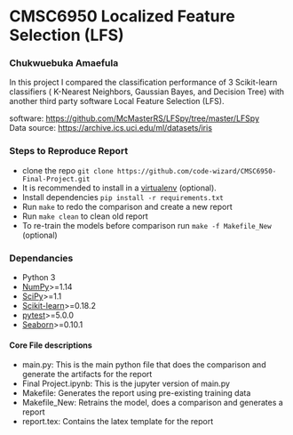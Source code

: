 # CMSC6950 Localized Feature Selection (LFS)
### Chukwuebuka Amaefula

In this project I compared the classification performance of 3 Scikit-learn 
classifiers ( K-Nearest Neighbors, Gaussian Bayes, 
and Decision Tree) with another third party software Local Feature Selection (LFS). 

software: https://github.com/McMasterRS/LFSpy/tree/master/LFSpy  
Data source: https://archive.ics.uci.edu/ml/datasets/iris  
 
### Steps to Reproduce Report
 * clone the repo `git clone https://github.com/code-wizard/CMSC6950-Final-Project.git`
 * It is recommended to install in a [virtualenv](https://packaging.python.org/guides/installing-using-pip-and-virtual-environments/) (optional).
 * Install dependencies `pip install -r requirements.txt`
 * Run `make` to redo the comparison and create a new report
 * Run `make clean` to clean old report
 * To re-train the models before comparison run `make -f Makefile_New` (optional)

### Dependancies
* Python 3
* [NumPy](https://numpy.org/)>=1.14
* [SciPy](https://www.scipy.org/)>=1.1
* [Scikit-learn](https://scikit-learn.org/stable/index.html)>=0.18.2
* [pytest](https://docs.pytest.org/en/latest/)>=5.0.0
* [Seaborn](https://seaborn.pydata.org/)>=0.10.1

#### Core File descriptions
* main.py: This is the main python file that does the comparison and generate the artifacts for the report
* Final Project.ipynb: This is the jupyter version of main.py
* Makefile: Generates the report using pre-existing training data
* Makefile_New: Retrains the model, does a comparison and generates a report
* report.tex: Contains the latex template for the report
